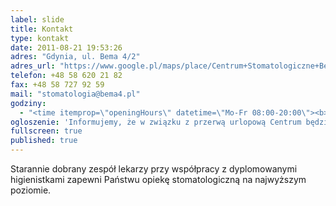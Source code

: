```yaml
---
label: slide
title: Kontakt
type: kontakt
date: 2011-08-21 19:53:26
adres: "Gdynia, ul. Bema 4/2"
adres_url: "https://www.google.pl/maps/place/Centrum+Stomatologiczne+Bema+4/@54.5131757,18.5409225,18z/data=!4m2!3m1!1s0x46fda731b042040b:0xef62ec1f389b1572"
telefon: +48 58 620 21 82
fax: +48 58 727 92 59
mail: "stomatologia@bema4.pl"
godziny:
  - "<time itemprop=\"openingHours\" datetime=\"Mo-Fr 08:00-20:00\"><b>pn&ndash;pt:</b> 08:00&ndash;20:00</time>"
ogloszenie: 'Informujemy, że w związku z przerwą urlopową Centrum będzie nieczynne w dniach 24 lipca - 4 sierpnia. Zapraszamy serdecznie od 7 sierpnia!'
fullscreen: true
published: true
---
```


Starannie dobrany zespół lekarzy przy współpracy z&nbsp;dyplomowanymi higienistkami zapewni Państwu opiekę stomatologiczną na najwyższym poziomie.
